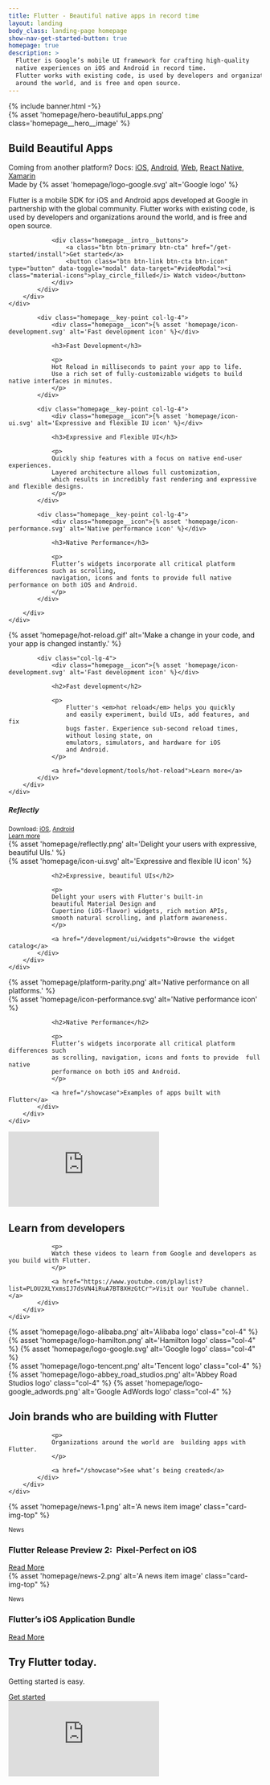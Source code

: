 ```yaml
---
title: Flutter - Beautiful native apps in record time
layout: landing
body_class: landing-page homepage
show-nav-get-started-button: true
homepage: true
description: >
  Flutter is Google’s mobile UI framework for crafting high-quality
  native experiences on iOS and Android in record time.
  Flutter works with existing code, is used by developers and organizations
  around the world, and is free and open source.
---
```


<div class="text-center">
  {% include banner.html -%}
</div>

<section class="homepage__hero text-center">
    {% asset 'homepage/hero-beautiful_apps.png' class='homepage__hero__image' %}
    <h1 class="homepage__hero__text">Build <span class="color-white">Beautiful</span> Apps</h1>
</section>

<section class="homepage__platforms text-center">
Coming from another platform? Docs: <a href="/get-started/flutter-for/ios-devs">iOS</a>, <a href="/get-started/flutter-for/android-devs">Android</a>, <a href="/get-started/flutter-for/web-devs">Web</a>, <a href="/get-started/flutter-for/react-native-devs">React Native</a>, <a href="/get-started/flutter-for/xamarin-forms-devs">Xamarin</a>
</section>

<section class="homepage__intro card text-center">
    <div class="card-body">
        <div class="row">
            <div class="col-md-10 col-lg-8 offset-md-1 offset-lg-2">
                <span class="homepage__intro__partner">Made by {% asset 'homepage/logo-google.svg' alt='Google logo' %}</span>
                <p class="homepage__intro__statement">
                Flutter is a mobile SDK for iOS and Android apps developed at Google in partnership with the global community. Flutter works with existing code, is used by developers and organizations around the world, and is free and open source.
                </p>
            
                <div class="homepage__intro__buttons">
                    <a class="btn btn-primary btn-cta" href="/get-started/install">Get started</a>
                    <button class="btn btn-link btn-cta btn-icon" type="button" data-toggle="modal" data-target="#videoModal"><i class="material-icons">play_circle_filled</i> Watch video</button>
                </div>
            </div>
        </div>
    </div>
</section>

<section class="homepage__key-points card">
    <div class="card-body">
        <div class="row text-center">

            <div class="homepage__key-point col-lg-4">
                <div class="homepage__icon">{% asset 'homepage/icon-development.svg' alt='Fast development icon' %}</div>
                
                <h3>Fast Development</h3>
    
                <p>
                Hot Reload in milliseconds to paint your app to life.
                Use a rich set of fully-customizable widgets to build native interfaces in minutes.
                </p>
            </div>
    
            <div class="homepage__key-point col-lg-4">
                <div class="homepage__icon">{% asset 'homepage/icon-ui.svg' alt='Expressive and flexible IU icon' %}</div>
                
                <h3>Expressive and Flexible UI</h3>
    
                <p>
                Quickly ship features with a focus on native end-user experiences.
                Layered architecture allows full customization,
                which results in incredibly fast rendering and expressive and flexible designs.
                </p>
            </div>
    
            <div class="homepage__key-point col-lg-4">
                <div class="homepage__icon">{% asset 'homepage/icon-performance.svg' alt='Native performance icon' %}</div>
                
                <h3>Native Performance</h3>
    
                <p>
                Flutter’s widgets incorporate all critical platform differences such as scrolling, 
                navigation, icons and fonts to provide full native performance on both iOS and Android.
                </p>
            </div>
    
        </div>
    </div>
</section>

<section class="homepage__hot-reload card">
    <div class="card-body">
        <div class="row">
            <div class="homepage__card-graphic--fill col-lg-8">
                {% asset 'homepage/hot-reload.gif' alt='Make a change in your code, and your app is changed instantly.' %}
            </div>
            
            <div class="col-lg-4">
                <div class="homepage__icon">{% asset 'homepage/icon-development.svg' alt='Fast development icon' %}</div>
                
                <h2>Fast development</h2>
        
                <p>
                    Flutter's <em>hot reload</em> helps you quickly
                    and easily experiment, build UIs, add features, and fix
                    bugs faster. Experience sub-second reload times,
                    without losing state, on
                    emulators, simulators, and hardware for iOS
                    and Android.
                </p>
                
                <a href="development/tools/hot-reload">Learn more</a>
            </div>
        </div>
    </div>
</section>

<section class="homepage__beautiful-uis card ">
    <div class="card-body">
        <div class="row">
            <div class="homepage__card-graphic--fill col-lg-8 order-lg-1">
                <div>
                    <div class="homepage__beautiful-uis__app-info">
                        <h5>Reflectly</h5>
                        <small>
                        Download: <a href="https://itunes.apple.com/us/app/reflectly-mindfulness-journal/id1241229134" target="_blank">iOS</a>, <a href="https://play.google.com/store/apps/details?id=com.reflectlyApp&e=-EnableAppDetailsPageRedesign" target="_blank">Android</a><br>
                        <a href="https://reflect.ly/" target="blank">Learn more</a>
                        </small>
                    </div>
                    {% asset 'homepage/reflectly.png' alt='Delight your users with expressive, beautiful UIs.' %}
                </div>
            </div>
            <div class="col-lg-4">
                <div class="homepage__icon">{% asset 'homepage/icon-ui.svg' alt='Expressive and flexible IU icon' %}</div>
                
                <h2>Expressive, beautiful UIs</h2>

                <p>
                Delight your users with Flutter's built-in
                beautiful Material Design and
                Cupertino (iOS-flavor) widgets, rich motion APIs,
                smooth natural scrolling, and platform awareness.
                </p>
                
                <a href="/development/ui/widgets">Browse the widget catalog</a>
            </div>
        </div>
    </div>
</section>

<section class="homepage__native-performance card ">
    <div class="card-body">
        <div class="row">
            <div class="homepage__card-graphic--fill col-lg-8">
                {% asset 'homepage/platform-parity.png' alt='Native performance on all platforms.' %}
            </div>
            <div class="col-lg-4">
                <div class="homepage__icon">{% asset 'homepage/icon-performance.svg' alt='Native performance icon' %}</div>
                
                <h2>Native Performance</h2>

                <p>
                Flutter’s widgets incorporate all critical platform differences such
                as scrolling, navigation, icons and fonts to provide  full native
                performance on both iOS and Android.
                </p>
                
                <a href="/showcase">Examples of apps built with Flutter</a>
            </div>
        </div>
    </div>
</section>

<section class="homepage__learn card ">
    <div class="card-body">
        <div class="row">
            <div class="homepage__card-graphic col-lg-8 order-lg-1">
                <div class="embedded-video-wrapper">
                    <iframe class="embedded-video-wrapper__frame" width="auto" height="auto" src="https://www.youtube.com/embed/W1pNjxmNHNQ" frameborder="0" allow="autoplay; encrypted-media" allowfullscreen></iframe>
                </div>
            </div>
            <div class="col-lg-4">
                <h2>Learn from developers</h2>

                <p>
                Watch these videos to learn from Google and developers as you build with Flutter.
                </p>
                
                <a href="https://www.youtube.com/playlist?list=PLOU2XLYxmsIJ7dsVN4iRuA7BT8XHzGtCr">Visit our YouTube channel.</a>
            </div>
        </div>
    </div>
</section>

<section class="homepage__use-cases card ">
    <div class="card-body">
        <div class="row">
            <div class="homepage__card-graphic col-lg-7 order-lg-1">
                <div>
                    <div class="homepage__card-graphic__logo-row row align-items-center">
                        {% asset 'homepage/logo-alibaba.png' alt='Alibaba logo' class="col-4" %}
                        {% asset 'homepage/logo-hamilton.png' alt='Hamilton logo' class="col-4" %}
                        {% asset 'homepage/logo-google.svg' alt='Google logo' class="col-4" %}
                    </div>
                    <div class="homepage__card-graphic__logo-row row align-items-center">
                        {% asset 'homepage/logo-tencent.png' alt='Tencent logo' class="col-4" %}
                        {% asset 'homepage/logo-abbey_road_studios.png' alt='Abbey Road Studios logo' class="col-4" %}
                        {% asset 'homepage/logo-google_adwords.png' alt='Google AdWords logo' class="col-4" %}
                    </div>
                </div>
            </div>
            <div class="col-lg-5">
                <h2>Join brands who are building with Flutter</h2>

                <p>
                Organizations around the world are  building apps with Flutter.
                </p>
                
                <a href="/showcase">See what’s being created</a>
            </div>
        </div>
    </div>
</section>

<div class="homepage__news card-deck">
    <div class="card">
        {% asset 'homepage/news-1.png' alt='A news item image' class="card-img-top" %}
        <div class="card-body">
            <p class="card-text"><small class="text-muted">News</small></p>
            <h3>Flutter Release Preview 2:  Pixel-Perfect on iOS</h3>
            <a href="https://developers.googleblog.com/2018/09/flutter-release-preview-2-pixel-perfect.html">Read More</a>
        </div>
    </div>
    <div class="card">
        {% asset 'homepage/news-2.png' alt='A news item image' class="card-img-top" %}
        <div class="card-body">
            <p class="card-text"><small class="text-muted">News</small></p>
            <h3>Flutter’s iOS Application Bundle</h3>
            <a href="https://medium.com/flutter-io/flutters-ios-application-bundle-6f56d4e88cf8">Read More</a>
        </div>
    </div>
</div>

<section class="landing-page__cta card text-center">
    <div class="card-body">
        <h2 class="landing-page__cta__headline">Try Flutter today.</h2>
        <p class="landing-page__cta__body">Getting started is easy.</p>
        <a class="landing-page__cta__button btn btn-primary btn-cta" href="/get-started/install">Get started</a>
    </div>
</section>

<!-- Modal -->
<div class="modal fade" id="videoModal" tabindex="-1" role="dialog" aria-hidden="true">
  <div class="modal-dialog modal-dialog-centered modal-lg" role="document">
    <div class="modal-content">
      <div class="modal-body">
        <div class="embedded-video-wrapper">
            <iframe class="embedded-video-wrapper__frame" width="auto" height="auto" src="https://www.youtube.com/embed/fq4N0hgOWzU?cc_lang_pref=en&cc_load_policy=1" frameborder="0" allow="autoplay; encrypted-media" allowfullscreen></iframe>
        </div>
      </div>
    </div>
  </div>
</div>
